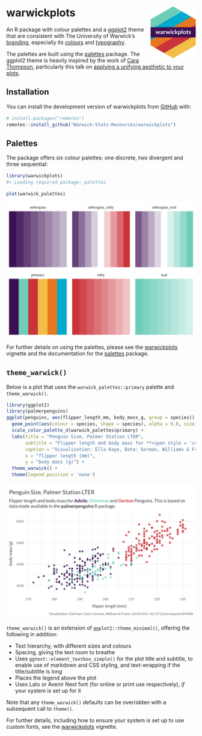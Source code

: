 
<!-- README.md is generated from README.Rmd. Please edit that file -->

# warwickplots <img src="man/figures/logo.png" align="right" height="138" alt="" />

<!-- badges: start -->
<!-- badges: end -->

An R package with colour palettes and a
[ggplot2](https://ggplot2.tidyverse.org) theme that are consistent with
The University of Warwick’s
[branding](https://warwick.ac.uk/about/brand/brand-guidelines/),
especially its
[colours](https://warwick.ac.uk/about/brand/brand-guidelines/colours/)
and
[typography](https://warwick.ac.uk/about/brand/brand-guidelines/typography/).

The palettes are built using the
[palettes](https://mccarthy-m-g.github.io/palettes/index.html) package.
The ggplot2 theme is heavily inspired by the work of [Cara
Thompson](https://www.cararthompson.com/), particularly this talk on
[applying a unifying aesthetic to your
plots](https://www.cararthompson.com/talks/nhsr2022-ggplot-themes/).

## Installation

You can install the development version of warwickplots from
[GitHub](https://github.com/) with:

``` r
# install.packages("remotes")
remotes::install_github("Warwick-Stats-Resources/warwickplots")
```

## Palettes

The package offers six colour palettes: one discrete, two divergent and
three sequential:

``` r
library(warwickplots)
#> Loading required package: palettes
```

``` r
plot(warwick_palettes)
```

![](man/figures/README-palettes-1.png)<!-- -->

For further details on using the palettes, please see the
[warwickplots](https://warwick-stats-resources.github.io/warwickplots/articles/warwickplots.html)
vignette and the documentation for the
[palettes](https://mccarthy-m-g.github.io/palettes/index.html) package.

## `theme_warwick()`

Below is a plot that uses the `warwick_palettes::primary` palette and
`theme_warwick()`.

``` r
library(ggplot2)
library(palmerpenguins)
ggplot(penguins, aes(flipper_length_mm, body_mass_g, group = species)) +
  geom_point(aes(colour = species, shape = species), alpha = 0.8, size = 2) +
  scale_color_palette_d(warwick_palettes$primary) +
  labs(title = "Penguin Size, Palmer Station LTER",
       subtitle = "Flipper length and body mass for **<span style = 'color:#3C1053;'>Adelie</span>**, **<span style = 'color:#6DCDB8;'>Chinstrap</span>** and **<span style = 'color:#CB333B;'>Gentoo</span>** Penguins. This is based on data made available in the **palmerpenguins** R package.",
       caption = "Visualization: Ella Kaye, Data: Gorman, Williams & Fraser (2014) DOI: 10.1371/journal.pone.009008",
       x = "flipper length (mm)",
       y = "body mass (g)") +
  theme_warwick() +
  theme(legend.position = 'none')
```

![](man/figures/README-example-1.png)<!-- -->

`theme_warwick()` is an extension of `ggplot2::theme_minimal()`,
offering the following in addition:

- Text hierarchy, with different sizes and colours
- Spacing, giving the text room to breathe
- Uses `ggtext::element_textbox_simple()` for the plot title and
  subtitle, to enable use of markdown and CSS styling, and text-wrapping
  if the title/subtitle is long
- Places the legend above the plot
- Uses Lato or Avenir Next font (for online or print use respectively),
  *if* your system is set up for it

Note that any `theme_warwick()` defaults can be overridden with a
subsequent call to `theme()`.

For further details, including how to ensure your system is set up to
use custom fonts, see the
[warwickplots](https://warwick-stats-resources.github.io/warwickplots/articles/warwickplots.html)
vignette.
